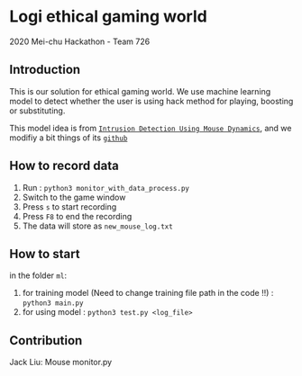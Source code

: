 # Logi ethical gaming world

2020 Mei-chu Hackathon - Team 726

## Introduction
This is our solution for ethical gaming world. We use machine learning model to
detect whether the user is using hack method for playing, boosting or substituting.

This model idea is from [`Intrusion Detection Using Mouse Dynamics`](https://arxiv.org/pdf/1810.04668.pdf), and we modifiy a bit things of its [`github`](https://github.com/margitantal68/mouse_dynamics_balabit_chaoshen_dfl)

## How to record data
1. Run :  `python3 monitor_with_data_process.py`
2. Switch to the game window
3. Press `s` to start recording 
4. Press `F8` to end the recording
5. The data will store as `new_mouse_log.txt`


## How to start
in the folder `ml`:
1. for training model (Need to change training file path in the code !!) : `python3 main.py`
2. for using model : `python3 test.py <log_file>`

## Contribution
Jack Liu: Mouse monitor.py

